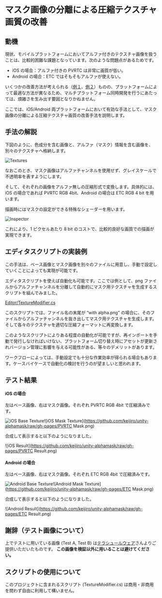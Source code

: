 マスク画像の分離による圧縮テクスチャ画質の改善
==============================================

動機
----

現状、モバイルプラットフォームにおいてアルファ付きのテクスチャ画像を扱うことは、比較的困難な課題となっています。次のような問題点があるためです。

- iOS の場合：アルファ付きの PVRTC は非常に画質が低い。
- Android の場合：ETC ではそもそもアルファが使えない。

いくつかの改善方法が考えられる（[例１](https://github.com/keijiro/unity-dither4444)、[例２](https://github.com/keijiro/unity-pvr-cleaner)）ものの、プラットフォームによって最適な方法が異なるため、マルチプラットフォーム同時開発を行うにあたっては、煩雑さを生み出す要因となりかねません。

ここでは、iOS/Android 両プラットフォームにおいて有効な手法として、マスク画像の分離による圧縮テクスチャ画質の改善手法を説明します。

手法の解説
----------

下図のように、色成分を含む画像と、アルファ（マスク）情報を含む画像を、別々のテクスチャへ格納します。

![Textures](https://github.com/keijiro/unity-alphamask/raw/gh-pages/Textures.png)

なおこのとき、マスク画像はアルファチャンネルを使用せず、グレイスケールで不透明率を表すようにします。

そして、それぞれの画像をアルファ無しの圧縮形式で変換します。具体的には、iOS の場合であれば PVRTC RGB 4bit、Android の場合は ETC RGB 4 bit を用います。

描画時にはマスクの設定ができる特殊なシェーダーを用います。

![Inspector](https://github.com/keijiro/unity-alphamask/raw/gh-pages/Inspector.png)

これにより、1 ピクセルあたり 8 bit のコストで、比較的良好な画質での描画が実現できます。

エディタスクリプトの実装例
--------------------------

この手法は、ベース画像とマスク画像を別々のファイルに用意し、手動で設定していくことによっても実現が可能です。

エディタスクリプトを使えば自動化も可能です。ここでは例として、png ファイルからアルファチャンネルを分離して自動的にマスク用テクスチャを生成するスクリプトを組んでみました。

[Editor/TextureModifier.cs](https://github.com/keijiro/unity-alphamask/blob/master/Assets/Editor/TextureModifier.cs)

このスクリプトでは、ファイル名の末尾が “with alpha.png” の場合に、そのファイルからアルファチャンネルを抜き出してマスク用テクスチャを生成します。そして各々のテクスチャを適切な圧縮フォーマットに再変換します。

このようなスクリプトによりある程度の自動化が可能ですが、再インポートを手動で発行しなければいけない、プラットフォーム切り替え時にアセットが更新されバージョン管理に影響を与える可能性がある、等々のデメリットがあります。

ワークフローによっては、手動設定でも十分な作業効率が得られる場合もあります。ケースバイケースで自動化の検討を行うのが望ましいと思われます。

テスト結果
----------

#### iOS の場合

左はベース画像、右はマスク画像。それぞれ PVRTC RGB 4bit で圧縮済みです。

![iOS Base Texture](https://github.com/keijiro/unity-alphamask/raw/gh-pages/PVRTC.png)![iOS Mask Texture](https://github.com/keijiro/unity-alphamask/raw/gh-pages/PVRTC Mask.png)

合成して表示すると以下のようになりました。

![iOS Result](https://github.com/keijiro/unity-alphamask/raw/gh-pages/PVRTC Result.png)

#### Android の場合

左はベース画像、右はマスク画像。それぞれ ETC RGB 4bit で圧縮済みです。

![Android Base Texture](https://github.com/keijiro/unity-alphamask/raw/gh-pages/ETC.png)![Android Mask Texture](https://github.com/keijiro/unity-alphamask/raw/gh-pages/ETC Mask.png)

合成して表示すると以下のようになりました。

![Android Result](https://github.com/keijiro/unity-alphamask/raw/gh-pages/ETC Result.png)

謝辞（テスト画像について）
--------------------------

上でテストに用いている画像 (Test A, Test B) は[テラシュールウェア](http://terasur.blog.fc2.com)さんよりご提供いただいたものです。 **この画像を検証以外に用いることは避けてください。**

スクリプトの使用について
------------------------

このプロジェクトに含まれるスクリプト (TextureModifier.cs) は商用・非商用を問わず自由に利用して構いません。

